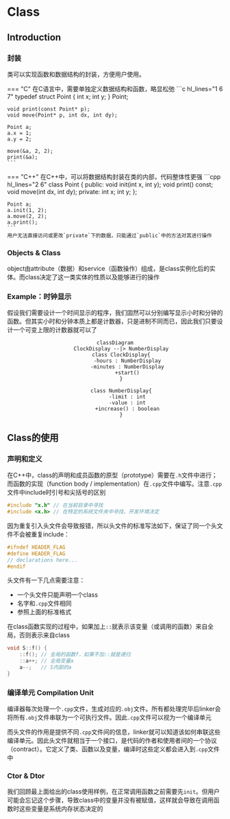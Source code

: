 # **Class**

## **Introduction**

### **封装**

类可以实现函数和数据结构的封装，方便用户使用。

=== "C"
    在C语言中，需要单独定义数据结构和函数，略显松弛
    ```c hl_lines="1 6 7"
    typedef struct Point {
    int x;
    int y;
    } Point;

    void print(const Point* p);
    void move(Point* p, int dx, int dy);
    
    Point a;
    a.x = 1;
    a.y = 2;
    
    move(&a, 2, 2);
    print(&a);
    ```
=== "C++"
    在C++中，可以将数据结构封装在类的内部，代码整体性更强
    ```cpp hl_lines="2 6"
    class Point {
    public:
        void init(int x, int y);
        void print() const;
        void move(int dx, int dy);
    private:
        int x;
        int y;
    };

    Point a;
    a.init(1, 2);
    a.move(2, 2);
    a.print();
    ```
    用户无法直接访问或更改`private`下的数据，只能通过`public`中的方法对其进行操作

### **Objects & Class**

object由attribute（数据）和service（函数操作）组成，是class实例化后的实体。而class决定了这一类实体的性质以及能够进行的操作

### **Example：时钟显示**

假设我们需要设计一个时间显示的程序，我们固然可以分别编写显示小时和分钟的函数。但其实小时和分钟本质上都是计数器，只是进制不同而已，因此我们只要设计一个可变上限的计数器就可以了

<div align=center>

```mermaid
classDiagram
    ClockDisplay --|> NumberDisplay
    class ClockDisplay{
        -hours : NumberDisplay
        -minutes : NumberDisplay
        +start()
    }

    class NumberDisplay{
        -limit : int
        -value : int
        +increase() : boolean
    }
```

</div>

## **Class的使用**

### **声明和定义**

在C++中，class的声明和成员函数的原型（prototype）需要在`.h`文件中进行；而函数的实现（function body / implementation）在`.cpp`文件中编写。注意`.cpp`文件中include时引号和尖括号的区别

```cpp
#include "x.h" // 在当前目录中寻找
#include <x.h> // 在特定的系统文件夹中寻找，开发环境决定
```

因为重复引入头文件会导致报错，所以头文件的标准写法如下，保证了同一个头文件不会被重复include：

```cpp
#ifndef HEADER_FLAG
#define HEADER_FLAG
// declarations here...
#endif
```

头文件有一下几点需要注意：

- 一个头文件只能声明一个class
- 名字和`.cpp`文件相同
- 参照上面的标准格式

在class函数实现的过程中，如果加上`::`就表示该变量（或调用的函数）来自全局，否则表示来自class

```cpp
void S::f() {
    ::f(); // 全局的函数f，如果不加::就是递归
    ::a++; // 全局变量a
    a--;   // S内部的a
}
```

### **编译单元 Compilation Unit**

编译器每次处理一个`.cpp`文件，生成对应的`.obj`文件。所有都处理完毕后linker会将所有`.obj`文件串联为一个可执行文件。因此`.cpp`文件可以视为一个编译单元

而头文件的作用是提供不同`.cpp`文件间的信息，linker就可以知道该如何串联这些编译单元。因此头文件就相当于一个接口，是代码的作者和使用者间的一个协议（contract）。它定义了类、函数以及变量，编译时这些定义都会进入到`.cpp`文件中

### **Ctor & Dtor**

我们回顾最上面给出的class使用样例，在正常调用函数之前需要先`init`。但用户可能会忘记这个步骤，导致class中的变量并没有被赋值，这样就会导致在调用函数时这些变量是系统内存状态决定的

